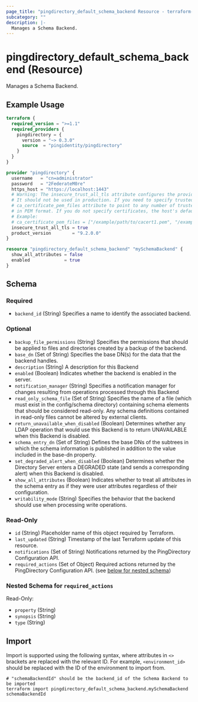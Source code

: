 ```yaml
---
page_title: "pingdirectory_default_schema_backend Resource - terraform-provider-pingdirectory"
subcategory: ""
description: |-
  Manages a Schema Backend.
---
```


# pingdirectory_default_schema_backend (Resource)

Manages a Schema Backend.

## Example Usage

```terraform
terraform {
  required_version = ">=1.1"
  required_providers {
    pingdirectory = {
      version = "~> 0.3.0"
      source  = "pingidentity/pingdirectory"
    }
  }
}

provider "pingdirectory" {
  username   = "cn=administrator"
  password   = "2FederateM0re"
  https_host = "https://localhost:1443"
  # Warning: The insecure_trust_all_tls attribute configures the provider to trust any certificate presented by the PingDirectory server.
  # It should not be used in production. If you need to specify trusted CA certificates, use the
  # ca_certificate_pem_files attribute to point to any number of trusted CA certificate files
  # in PEM format. If you do not specify certificates, the host's default root CA set will be used.
  # Example:
  # ca_certificate_pem_files = ["/example/path/to/cacert1.pem", "/example/path/to/cacert2.pem"]
  insecure_trust_all_tls = true
  product_version        = "9.2.0.0"
}

resource "pingdirectory_default_schema_backend" "mySchemaBackend" {
  show_all_attributes = false
  enabled             = true
}
```

<!-- schema generated by tfplugindocs -->
## Schema

### Required

- `backend_id` (String) Specifies a name to identify the associated backend.

### Optional

- `backup_file_permissions` (String) Specifies the permissions that should be applied to files and directories created by a backup of the backend.
- `base_dn` (Set of String) Specifies the base DN(s) for the data that the backend handles.
- `description` (String) A description for this Backend
- `enabled` (Boolean) Indicates whether the backend is enabled in the server.
- `notification_manager` (String) Specifies a notification manager for changes resulting from operations processed through this Backend
- `read_only_schema_file` (Set of String) Specifies the name of a file (which must exist in the config/schema directory) containing schema elements that should be considered read-only. Any schema definitions contained in read-only files cannot be altered by external clients.
- `return_unavailable_when_disabled` (Boolean) Determines whether any LDAP operation that would use this Backend is to return UNAVAILABLE when this Backend is disabled.
- `schema_entry_dn` (Set of String) Defines the base DNs of the subtrees in which the schema information is published in addition to the value included in the base-dn property.
- `set_degraded_alert_when_disabled` (Boolean) Determines whether the Directory Server enters a DEGRADED state (and sends a corresponding alert) when this Backend is disabled.
- `show_all_attributes` (Boolean) Indicates whether to treat all attributes in the schema entry as if they were user attributes regardless of their configuration.
- `writability_mode` (String) Specifies the behavior that the backend should use when processing write operations.

### Read-Only

- `id` (String) Placeholder name of this object required by Terraform.
- `last_updated` (String) Timestamp of the last Terraform update of this resource.
- `notifications` (Set of String) Notifications returned by the PingDirectory Configuration API.
- `required_actions` (Set of Object) Required actions returned by the PingDirectory Configuration API. (see [below for nested schema](#nestedatt--required_actions))

<a id="nestedatt--required_actions"></a>
### Nested Schema for `required_actions`

Read-Only:

- `property` (String)
- `synopsis` (String)
- `type` (String)

## Import

Import is supported using the following syntax, where attributes in `<>` brackets are replaced with the relevant ID.  For example, `<environment_id>` should be replaced with the ID of the environment to import from.

```shell
# "schemaBackendId" should be the backend_id of the Schema Backend to be imported
terraform import pingdirectory_default_schema_backend.mySchemaBackend schemaBackendId
```